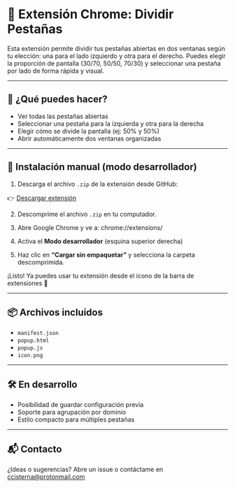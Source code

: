 # 🧩 Extensión Chrome: Dividir Pestañas

Esta extensión permite dividir tus pestañas abiertas en dos ventanas según tu elección: una para el lado izquierdo y otra para el derecho. Puedes elegir la proporción de pantalla (30/70, 50/50, 70/30) y seleccionar una pestaña por lado de forma rápida y visual.

---

## 🚀 ¿Qué puedes hacer?

- Ver todas las pestañas abiertas
- Seleccionar una pestaña para la izquierda y otra para la derecha
- Elegir cómo se divide la pantalla (ej: 50% y 50%)
- Abrir automáticamente dos ventanas organizadas

---

## 🔧 Instalación manual (modo desarrollador)

1. Descarga el archivo `.zip` de la extensión desde GitHub:

👉 [Descargar extensión]([https://github.com/tuusuario/tu-repo/raw/main/extension.zip](https://github.com/klaudini/splitScreen/blob/main/splitScreen.zip))

2. Descomprime el archivo `.zip` en tu computador.

3. Abre Google Chrome y ve a: chrome://extensions/

4. Activa el **Modo desarrollador** (esquina superior derecha)

5. Haz clic en **“Cargar sin empaquetar”** y selecciona la carpeta descomprimida.

¡Listo! Ya puedes usar tu extensión desde el ícono de la barra de extensiones 🧩

---

## 📦 Archivos incluidos

- `manifest.json`
- `popup.html`
- `popup.js`
- `icon.png`

---

## 🛠️ En desarrollo

- Posibilidad de guardar configuración previa
- Soporte para agrupación por dominio
- Estilo compacto para múltiples pestañas

---

## 📬 Contacto

¿Ideas o sugerencias? Abre un issue o contáctame en [ccisterna@protonmail.com](mailto:ccisterna@protonmail.com)
